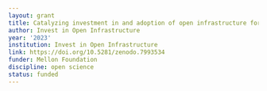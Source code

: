 ```yaml
---
layout: grant
title: Catalyzing investment in and adoption of open infrastructure for research
author: Invest in Open Infrastructure
year: '2023'
institution: Invest in Open Infrastructure
link: https://doi.org/10.5281/zenodo.7993534
funder: Mellon Foundation
discipline: open science
status: funded
---
```


